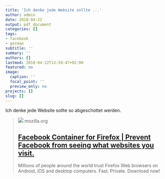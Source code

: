 ```yaml
---
title: 'Ich denke jede Website sollte ...'
author: admin
date: 2018-04-22
output: pdf_document
categories: []
tags:
- facebook
- german
subtitle: ''
summary: ''
authors: []
lastmod: 2018-04-22T13:59:47+02:00
featured: no
image:
  caption: ''
  focal_point: ''
  preview_only: no
projects: []
slug: []
---
```

Ich denke jede Website sollte so abgeschottet werden.
> [![](https://www.mozilla.org/media/protocol/img/logos/firefox/browser/og.4ad05d4125a5.png)](https://www.mozilla.org/en-US/firefox/facebookcontainer/)
> mozilla.org
> ## [Facebook Container for Firefox | Prevent Facebook from seeing what websites you visit.](https://www.mozilla.org/en-US/firefox/facebookcontainer/)
>
>Millions of people around the world trust Firefox Web browsers on Android, iOS and desktop computers. Fast. Private. Download now!

